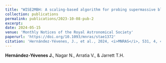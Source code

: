 ```yaml
---
title: "WISE2MBH: A scaling-based algorithm for probing supermassive black hole masses through WISE catalogues"
collection: publications
permalink: publications/2023-10-08-pub-2
excerpt: 
date: 2024-05-15
venue: 'Monthly Notices of the Royal Astronomical Society'
paperurl: 'https://doi.org/10.1093/mnras/stae1372'
citation: 'Hernández-Yévenes, J., et al., 2024, <i>MNRAS</i>, 531, 4, 4503–4523.'
---
```

**Hernández-Yévenes J.**, Nagar N., Arratia V., & Jarrett T.H.